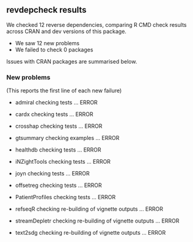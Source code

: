 ## revdepcheck results

We checked 12 reverse dependencies, comparing R CMD check results across CRAN and dev versions of this package.

 * We saw 12 new problems
 * We failed to check 0 packages

Issues with CRAN packages are summarised below.

### New problems
(This reports the first line of each new failure)

* admiral
  checking tests ... ERROR

* cardx
  checking tests ... ERROR

* crosshap
  checking tests ... ERROR

* gtsummary
  checking examples ... ERROR

* healthdb
  checking tests ... ERROR

* iNZightTools
  checking tests ... ERROR

* joyn
  checking tests ... ERROR

* offsetreg
  checking tests ... ERROR

* PatientProfiles
  checking tests ... ERROR

* refseqR
  checking re-building of vignette outputs ... ERROR

* streamDepletr
  checking re-building of vignette outputs ... ERROR

* text2sdg
  checking re-building of vignette outputs ... ERROR

